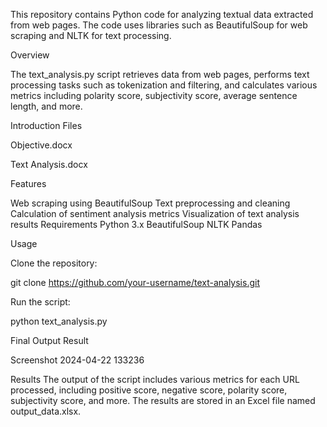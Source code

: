 This repository contains Python code for analyzing textual data extracted from web pages. The code uses libraries such as BeautifulSoup for web scraping and NLTK for text processing.

Overview

The text_analysis.py script retrieves data from web pages, performs text processing tasks such as tokenization and filtering, and calculates various metrics including polarity score, subjectivity score, average sentence length, and more.

Introduction Files

Objective.docx

Text Analysis.docx

Features

Web scraping using BeautifulSoup Text preprocessing and cleaning Calculation of sentiment analysis metrics Visualization of text analysis results Requirements Python 3.x BeautifulSoup NLTK Pandas

Usage

Clone the repository:

git clone https://github.com/your-username/text-analysis.git

Run the script:

python text_analysis.py

Final Output Result

Screenshot 2024-04-22 133236

Results The output of the script includes various metrics for each URL processed, including positive score, negative score, polarity score, subjectivity score, and more. The results are stored in an Excel file named output_data.xlsx.
